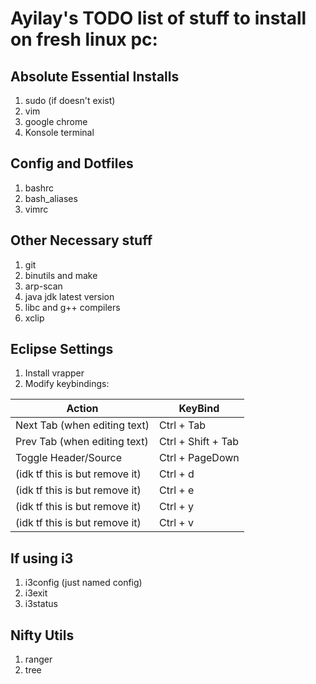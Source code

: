 # Ayilay's TODO list of stuff to install on fresh linux pc:

## Absolute Essential Installs

1. sudo (if doesn't exist)
2. vim
3. google chrome
4. Konsole terminal

## Config and Dotfiles

1. bashrc
2. bash_aliases
3. vimrc

## Other Necessary stuff

1. git
2. binutils and make
3. arp-scan
4. java jdk latest version
5. libc and g++ compilers
6. xclip

## Eclipse Settings

1. Install vrapper
2. Modify keybindings:

  | Action	| KeyBind |
  --- | ---
  Next Tab (when editing text) | Ctrl + Tab
  Prev Tab (when editing text) | Ctrl + Shift + Tab
  Toggle Header/Source | Ctrl + PageDown
  (idk tf this is but remove it) | Ctrl + d
  (idk tf this is but remove it) | Ctrl + e
  (idk tf this is but remove it) | Ctrl + y
  (idk tf this is but remove it) | Ctrl + v


## If using i3

1. i3config (just named config)
2. i3exit
3. i3status


## Nifty Utils

1. ranger
2. tree
